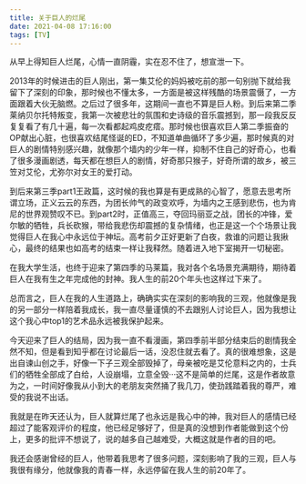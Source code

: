 ```yaml
---
title: 关于巨人的烂尾
date: 2021-04-08 17:16:00
tags: [TV]
---
```


从早上得知巨人烂尾，心情一直阴霾，实在忍不住了，想宣泄一下。

2013年的时候进击的巨人刚出，第一集艾伦的妈妈被吃前的那一句别抛下就给我留下了深刻的印象，那时候也不懂太多，一方面是被这样残酷的场景震慑了，一方面跟着大伙无脑燃。之后过了很多年，这期间一直也不算是巨人粉。到后来第二季莱纳贝尔托特叛变，我第一次被悲壮的氛围和史诗级的音乐震撼到，那一段我反反复复看了有几十遍，每一次看都起鸡皮疙瘩。那时候也很喜欢巨人第二季振奋的OP献出心脏，也很喜欢结尾怪诞的ED，不知道单曲循环了多少遍，那时候真的对巨人的剧情特别感兴趣，就像那个墙内的少年一样，抑制不住自己的好奇心，也看了很多漫画剧透，每天都在想巨人的剧情，好奇那只猴子，好奇所谓的故乡，被三笠对艾伦，尤弥尔对女王的爱打动。

到后来第三季part1王政篇，这时候的我也算是有更成熟的心智了，愿意去思考所谓立场，正义云云的东西，为团长帅气的政变欢呼，为墙内之王感到悲伤，也为肯尼的世界观赞叹不已。到part2时，正值高三，夺回玛丽亚之战，团长的冲锋，爱尔敏的牺牲，兵长砍猴，带给我悲伤却震撼的复杂情绪，也正是这一个个场景让我觉得巨人在我心中永远位于神坛。高考前夕正好更新了白夜，救谁的问题让我揪心，最终的结果也如高考的结束一样让我释然。随着进入地下室揭开一切秘密。

在我大学生活，也终于迎来了第四季的马莱篇，我对各个名场景充满期待，期待着巨人在我有生之年完成他的封神。我人生的前20个年头也这样过下来了。

总而言之，巨人在我的人生道路上，确确实实在深刻的影响我的三观，他就像是我的另一部分一样陪着我成长，我一直尽量谨慎的不去跟别人讨论巨人，因为我想让这个我心中top1的艺术品永远被我保护起来。

今天迎来了巨人的结局，因为我一直不看漫画，第四季前半部分结束后的剧情我全然不知，但是看到知乎都在讨论最后一话，没忍住就去看了。真的很难想象，这是出自谏山创之手，好像一下子三观全部毁掉了，母亲被吃是艾伦意料之内的，士兵们的牺牲全部成了白给，人设崩塌，立意全毁···这不是简单的烂尾，这是作者故意为之，一时间好像我从小到大的老朋友突然捅了我几刀，使劲践踏着我的尊严，难受的我说不出话。

我就是在昨天还认为，巨人就算烂尾了也永远是我心中的神，我对巨人的感情已经超过了能客观评价的程度，他已经足够好了，但是真的没想到作者能做到这个份上，更多的批评不想说了，说的越多自己越难受，大概这就是作者的目的吧。

我还会感谢曾经的巨人，他带着我思考了很多问题，深刻影响了我的三观，巨人与我很有缘分，他就像我的青春一样，永远停留在我人生的前20年了。